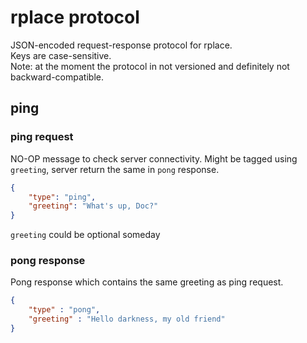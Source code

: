 # rplace protocol

JSON-encoded request-response protocol for rplace.  
Keys are case-sensitive.  
Note: at the moment the protocol in not versioned and definitely not backward-compatible.  

## ping

### ping request

NO-OP message to check server connectivity. Might be tagged using `greeting`, server return the same in `pong` response.
```json
{
    "type": "ping",
    "greeting": "What's up, Doc?"
}
```
`greeting` could be optional someday

### pong response

Pong response which contains the same greeting as ping request.
```json
{
    "type" : "pong",
    "greeting" : "Hello darkness, my old friend"
}
```